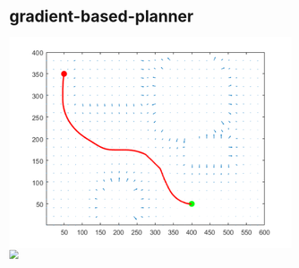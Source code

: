 # gradient-based-planner
![](https://github.com/etola710/gradient-based-planner/blob/master/quiverplot.png)
![](https://github.com/etola710/gradient-based-planner/blob/master/GradientBasedPlanner.gif)
